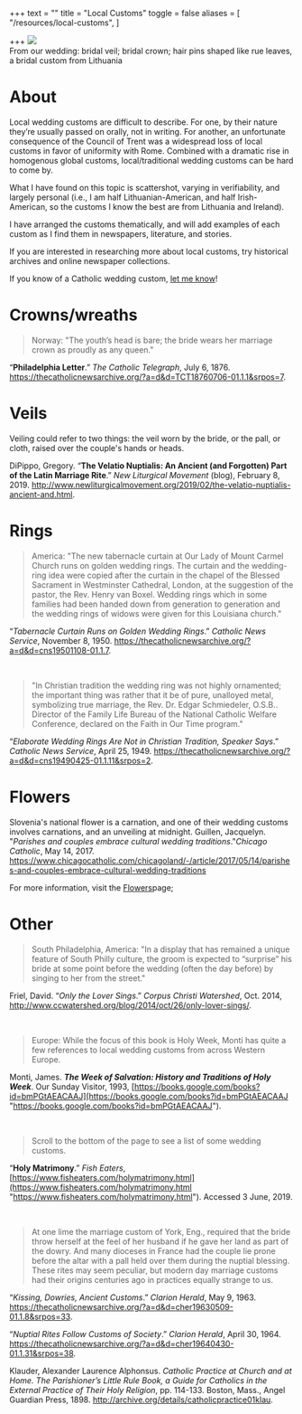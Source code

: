 +++
text = ""
title = "Local Customs"
toggle = false
aliases = [
    "/resources/local-customs",
]

+++
![](/uploads/08740007-min.JPG)  
From our wedding: bridal veil; bridal crown; hair pins shaped like rue leaves, a bridal custom from Lithuania

# About

Local wedding customs are difficult to describe. For one, by their nature they’re usually passed on orally, not in writing. For another, an unfortunate consequence of the Council of Trent was a widespread loss of local customs in favor of uniformity with Rome. Combined with a dramatic rise in homogenous global customs, local/traditional wedding customs can be hard to come by.

What I have found on this topic is scattershot, varying in verifiability, and largely personal (i.e., I am half Lithuanian-American, and half Irish-American, so the customs I know the best are from Lithuania and Ireland).

I have arranged the customs thematically, and will add examples of each custom as I find them in newspapers, literature, and stories.

If you are interested in researching more about local customs, try historical archives and online newspaper collections.

If you know of a Catholic wedding custom, [let me know](https://www.latinmasswedding.com/#contact)!

# Crowns/wreaths

> Norway: "The youth’s head is bare; the bride wears her marriage crown as proudly as any queen."

“**Philadelphia Letter**.” _The Catholic Telegraph_, July 6, 1876. https://thecatholicnewsarchive.org/?a=d&d=TCT18760706-01.1.1&srpos=7.

# Veils

Veiling could refer to two things: the veil worn by the bride, or the pall, or cloth, raised over the couple's hands or heads.

DiPippo, Gregory. “**The Velatio Nuptialis: An Ancient (and Forgotten) Part of the Latin Marriage Rite**.” _New Liturgical Movement_ (blog), February 8, 2019. http://www.newliturgicalmovement.org/2019/02/the-velatio-nuptialis-ancient-and.html.

# Rings

> America: "The new tabernacle curtain at Our Lady of Mount Carmel Church runs on golden wedding rings. The curtain and the wedding-ring idea were copied after the curtain in the chapel of the Blessed Sacrament in Westminster Cathedral, London, at the suggestion of the pastor, the Rev. Henry van Boxel. Wedding rings which in some families had been handed down from generation to generation and the wedding rings of widows were given for this Louisiana church."

“*Tabernacle Curtain Runs on Golden Wedding Rings*.” _Catholic News Service_, November 8, 1950. https://thecatholicnewsarchive.org/?a=d&d=cns19501108-01.1.7.

<br>

> "In Christian tradition the wedding ring was not highly ornamented; the important thing was rather that it be of pure, unalloyed metal, symbolizing true marriage, the Rev. Dr. Edgar Schmiedeler, O.S.B.. Director of the Family Life Bureau of the National Catholic Welfare Conference, declared on the Faith in Our Time program."

“*Elaborate Wedding Rings Are Not in Christian Tradition, Speaker Says*.” _Catholic News Service_, April 25, 1949. https://thecatholicnewsarchive.org/?a=d&d=cns19490425-01.1.11&srpos=2.

# Flowers

Slovenia's national flower is a carnation, and one of their wedding customs involves carnations, and an unveiling at midnight. 
Guillen, Jacquelyn. "*Parishes and couples embrace cultural wedding traditions*."_Chicago Catholic_, May 14, 2017. https://www.chicagocatholic.com/chicagoland/-/article/2017/05/14/parishes-and-couples-embrace-cultural-wedding-traditions

For more information, visit the [Flowers](/flowers/)page;

# Other

> South Philadelphia, America: "In a display that has remained a unique feature of South Philly culture, the groom is expected to “surprise” his bride at some point before the wedding (often the day before) by singing to her from the street."

Friel, David. “*Only the Lover Sings*.” _Corpus Christi Watershed_, Oct. 2014, http://www.ccwatershed.org/blog/2014/oct/26/only-lover-sings/.

<br>

> Europe: While the focus of this book is Holy Week, Monti has quite a few references to local wedding customs from across Western Europe.

Monti, James. **_The Week of Salvation: History and Traditions of Holy Week_**. Our Sunday Visitor, 1993, [https://books.google.com/books?id=bmPGtAEACAAJ](https://books.google.com/books?id=bmPGtAEACAAJ "https://books.google.com/books?id=bmPGtAEACAAJ").

<br>

> Scroll to the bottom of the page to see a list of some wedding customs.

“**Holy Matrimony**.” _Fish Eaters_, [https://www.fisheaters.com/holymatrimony.html](https://www.fisheaters.com/holymatrimony.html "https://www.fisheaters.com/holymatrimony.html"). Accessed 3 June, 2019.

<br>

> At one lime the marriage custom of York, Eng., required that the bride throw herself at the feel of her husband if he gave her land as part of the dowry. And many dioceses in France had the couple lie prone before the altar with a pall held over them during the nuptial blessing. These rites may seem peculiar, but modern day marriage customs had their origins centuries ago in practices equally strange to us.

“*Kissing, Dowries, Ancient Customs*.” _Clarion Herald_, May 9, 1963. https://thecatholicnewsarchive.org/?a=d&d=cher19630509-01.1.8&srpos=33.

“*Nuptial Rites Follow Customs of Society*.” _Clarion Herald_, April 30, 1964. https://thecatholicnewsarchive.org/?a=d&d=cher19640430-01.1.31&srpos=38.

Klauder, Alexander Laurence Alphonsus. *_Catholic Practice at Church and at Home. The Parishioner’s Little Rule Book, a Guide for Catholics in the External Practice of Their Holy Religion_*, pp. 114-133. Boston, Mass., Angel Guardian Press, 1898. http://archive.org/details/catholicpractice01klau.
